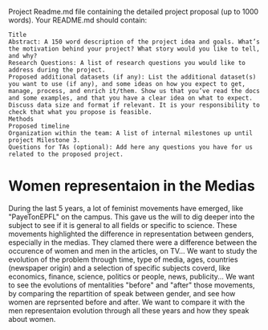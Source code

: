 Project
Readme.md file containing the detailed project proposal (up to 1000 words). Your README.md should contain:

    Title
    Abstract: A 150 word description of the project idea and goals. What’s the motivation behind your project? What story would you like to tell, and why?
    Research Questions: A list of research questions you would like to address during the project.
    Proposed additional datasets (if any): List the additional dataset(s) you want to use (if any), and some ideas on how you expect to get, manage, process, and enrich it/them. Show us that you’ve read the docs and some examples, and that you have a clear idea on what to expect. Discuss data size and format if relevant. It is your responsibility to check that what you propose is feasible.
    Methods
    Proposed timeline
    Organization within the team: A list of internal milestones up until project Milestone 3.
    Questions for TAs (optional): Add here any questions you have for us related to the proposed project.
    
    
# Women representaion in the Medias

During the last 5 years, a lot of feminist movements have emerged, like "PayeTonEPFL" on the campus. This gave us the will to dig deeper into the subject to see if it is general to all fields or specific to science.
 These movements highlighted the difference in representation between genders, especially in the medias. They clamed there were a difference between the occurence of women  and men in the articles, on TV...
 We want to study the evolution of the problem through time, type of media, ages, countries (newspaper origin) and a selection of specific subjects coverd, like economics, finance, science, politics or people, news, publicity... 
 We want to see the evolutions of mentalities "before" and "after" those movements, by comparing the repartition of speak between gender, and see how women are reprsented before and after. We want to compare it with the men representaion evolution through all these years and how they speak about women.
